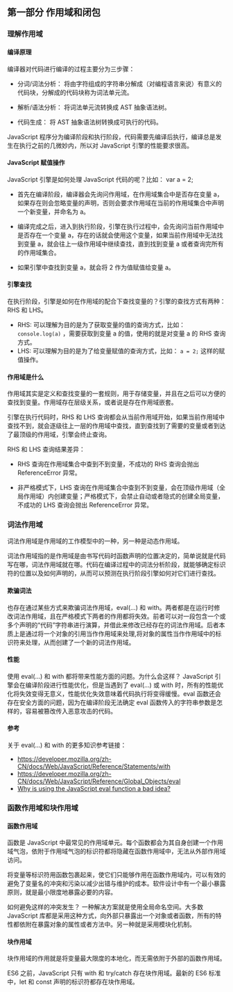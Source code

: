 ## 第一部分 作用域和闭包

### 理解作用域

#### 编译原理

编译器对代码进行编译的过程主要分为三步骤： 

* 分词/词法分析： 将由字符组成的字符串分解成（对编程语言来说）有意义的代码块，分解成的代码块称为词法单元流。

* 解析/语法分析： 将词法单元流转换成 AST 抽象语法树。

* 代码生成： 将 AST 抽象语法树转换成可执行的代码。

JavaScript 程序分为编译阶段和执行阶段，代码需要先编译后执行，编译总是发生在执行之前的几微妙内，所以对 JavaScript 引擎的性能要求很高。


#### JavaScript 赋值操作

JavaScript 引擎是如何处理 JavaScript 代码的呢？比如： var a = 2;

* 首先在编译阶段，编译器会先询问作用域，在作用域集合中是否存在变量 a，如果存在则会忽略变量的声明，否则会要求作用域在当前的作用域集合中声明一个新变量，并命名为 a。

* 编译完成之后，进入到执行阶段，引擎在执行过程中，会先询问当前作用域中是否存在一个变量 a，存在的话就会使用这个变量，如果当前作用域中无法找到变量 a，就会往上一级作用域中继续查找，直到找到变量 a 或者查询完所有的作用域集合。

* 如果引擎中查找到变量 a，就会将 2 作为值赋值给变量 a。

#### 引擎查找

在执行阶段，引擎是如何在作用域的配合下查找变量的？引擎的查找方式有两种： RHS 和 LHS。

* RHS: 可以理解为目的是为了获取变量的值的查询方式，比如：```console.log(a)``` ，需要获取到变量 a 的值，使用的就是对变量 a 的 RHS 查询方式。
* LHS: 可以理解为目的是为了给变量赋值的查询方式，比如： ```a = 2;```  这样的赋值操作。

#### 作用域是什么

作用域其实是定义和查找变量的一套规则，用于存储变量，并且在之后可以方便的查找到变量。作用域存在层级关系，或者说是存在作用域嵌套。

引擎在执行代码时，RHS 和 LHS 查询都会从当前作用域开始，如果当前作用域中查找不到，就会逐级往上一层的作用域中查找，直到查找到了需要的变量或者到达了最顶级的作用域，引擎会终止查询。

RHS 和 LHS 查询结果差异：

* RHS 查询在作用域集合中查到不到变量，不成功的 RHS 查询会抛出 ReferenceError 异常。

* 非严格模式下，LHS 查询在作用域集合中查到不到变量，会在顶级作用域（全局作用域）内创建变量；严格模式下，会禁止自动或者隐式的创建全局变量，不成功的 LHS 查询会抛出 ReferenceError 异常。

  

### 词法作用域

词法作用域是作用域的工作模型中的一种，另一种是动态作用域。

词法作用域指的是作用域是由书写代码时函数声明的位置决定的，简单说就是代码写在哪，词法作用域就在哪。代码在编译过程中的词法分析阶段，就能够确定标识符的位置以及如何声明的，从而可以预测在执行阶段引擎如何对它们进行查找。

#### 欺骗词法

也存在通过某些方式来欺骗词法作用域，eval(...) 和 with。两者都是在运行时修改词法作用域，且在严格模式下两者的作用都将失效。前者可以对一段包含一个或多个声明的“代码”字符串进行演算，并借此来修改已经存在的词法作用域。后者本质上是通过将一个对象的引用当作作用域来处理,将对象的属性当作作用域中的标识符来处理，从而创建了一个新的词法作用域。

#### 性能

使用 eval(...) 和 with 都将带来性能方面的问题。为什么会这样？ JavaScript 引擎会在编译阶段进行性能优化，但是当遇到了 eval(...) 或 with 时，所有的性能优化将失效变得无意义，性能优化失效意味着代码执行将变得缓慢。eval 函数还会存在安全方面的问题，因为在编译阶段无法确定 eval 函数传入的字符串参数是怎样的，容易被篡改传入恶意攻击的代码。

#### 参考

关于 eval(...) 和 with 的更多知识参考链接：

* https://developer.mozilla.org/zh-CN/docs/Web/JavaScript/Reference/Statements/with
* https://developer.mozilla.org/zh-CN/docs/Web/JavaScript/Reference/Global_Objects/eval
* [Why is using the JavaScript eval function a bad idea?](https://stackoverflow.com/questions/86513/why-is-using-the-javascript-eval-function-a-bad-idea)



### 函数作用域和块作用域 

#### 函数作用域

函数是 JavaScript 中最常见的作用域单元。每个函数都会为其自身创建一个作用域气泡，依附于作用域气泡的标识符都将隐藏在函数作用域中，无法从外部作用域访问。

将变量等标识符用函数包裹起来，使它们只能够作用在函数作用域内，可以有效的避免了变量名的冲突和污染以减少出错与维护的成本。软件设计中有一个最小暴露原则，就是最小限度地暴露必要的内容。

如何避免这样的冲突发生？ 一种解决方案就是使用全局命名空间。大多数 JavaScript 库都是采用这种方式，向外部只暴露出一个对象或者函数，所有的特性都依附在暴露对象的属性或者方法中。另一种就是采用模块化机制。

#### 块作用域

块作用域的作用就是将变量最大限度的本地化，而无需依附于外部的函数作用域。

ES6 之前，JavaScript 只有 with 和 try/catch 存在块作用域。最新的 ES6 标准中，let 和 const 声明的标识符都存在块作用域。